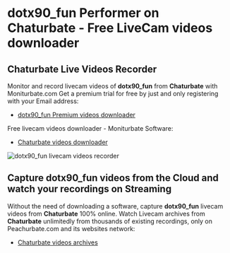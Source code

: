 # dotx90_fun Performer on Chaturbate - Free LiveCam videos downloader

## Chaturbate Live Videos Recorder

Monitor and record livecam videos of **dotx90_fun** from **Chaturbate** with Moniturbate.com
Get a premium trial for free by just and only registering with your Email address:
* [dotx90_fun Premium videos downloader](https://moniturbate.com/request-demo-licence-key.html)

Free livecam videos downloader - Moniturbate Software:
* [Chaturbate videos downloader](https://moniturbate.com/moniturbate-download-software.html)

![dotx90_fun livecam videos recorder](https://peachurnet.com/templates/moniturbate-software.png)


## Capture dotx90_fun videos from the Cloud and watch your recordings on Streaming

Without the need of downloading a software, capture **dotx90_fun** livecam videos from **Chaturbate** 100% online.
Watch Livecam archives from **Chaturbate** unlimitedly from thousands of existing recordings, only on Peachurbate.com and its websites network:
* [Chaturbate videos archives](https://peachurnet.com/)